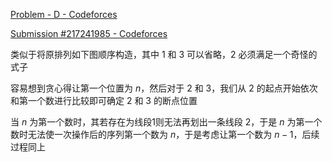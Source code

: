 [Problem - D - Codeforces](https://codeforces.com/contest/1833/problem/D)

[Submission #217241985 - Codeforces](https://codeforces.com/contest/1833/submission/217241985)

类似于将原排列如下图顺序构造，其中 1 和 3 可以省略，2 必须满足一个奇怪的式子

容易想到贪心得让第一个位置为 $n$，然后对于 2 和 3，我们从 2 的起点开始依次和第一个数进行比较即可确定 2 和 3 的断点位置

当 $n$ 为第一个数时，其若存在为线段1则无法再划出一条线段 2，于是 $n$ 为第一个数时无法使一次操作后的序列第一个数为 $n$，于是考虑让第一个数为 $n - 1$，后续过程同上
